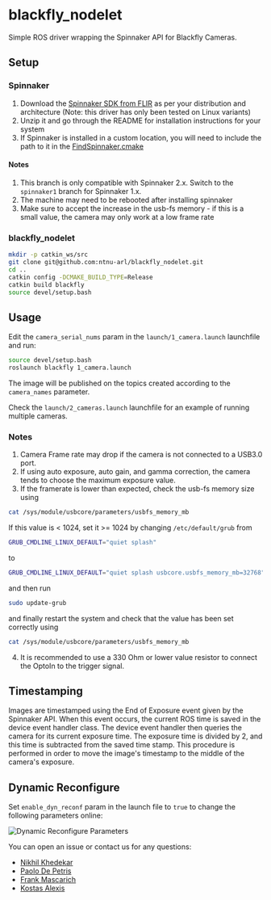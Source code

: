 # blackfly_nodelet

Simple ROS driver wrapping the Spinnaker API for Blackfly Cameras.

## Setup

### Spinnaker

1. Download the [Spinnaker SDK from FLIR](https://www.flir.eu/products/spinnaker-sdk/) as per your distribution and architecture (Note: this driver has only been tested on Linux variants)
2. Unzip it and go through the README for installation instructions for your system
3. If Spinnaker is installed in a custom location, you will need to include the path to it in the [FindSpinnaker.cmake](cmake/FindSpinnaker.cmake)

#### Notes

1. This branch is only compatible with Spinnaker 2.x. Switch to the `spinnaker1` branch for Spinnaker 1.x.
2. The machine may need to be rebooted after installing spinnaker
3. Make sure to accept the increase in the usb-fs memory - if this is a small value, the camera may only work at a low frame rate

### blackfly_nodelet

```bash
mkdir -p catkin_ws/src
git clone git@github.com:ntnu-arl/blackfly_nodelet.git
cd ..
catkin config -DCMAKE_BUILD_TYPE=Release
catkin build blackfly
source devel/setup.bash
```

## Usage

Edit the `camera_serial_nums` param in the `launch/1_camera.launch` launchfile and run:

```bash
source devel/setup.bash
roslaunch blackfly 1_camera.launch
```

The image will be published on the topics created according to the `camera_names` parameter.

Check the `launch/2_cameras.launch` launchfile for an example of running multiple cameras.

### Notes

1. Camera Frame rate may drop if the camera is not connected to a USB3.0 port.
2. If using auto exposure, auto gain, and gamma correction, the camera tends to choose the maximum exposure value.
3. If the framerate is lower than expected, check the usb-fs memory size using
  
  ```bash
  cat /sys/module/usbcore/parameters/usbfs_memory_mb  
  ```
  
  If this value is < 1024, set it >= 1024 by changing `/etc/default/grub` from

  ```bash
  GRUB_CMDLINE_LINUX_DEFAULT="quiet splash"
  ```

  to

  ```bash
  GRUB_CMDLINE_LINUX_DEFAULT="quiet splash usbcore.usbfs_memory_mb=32768"  
  ```

  and then run

  ```bash
  sudo update-grub  
  ```

  and finally restart the system and check that the value has been set correctly using
  
  ```bash
  cat /sys/module/usbcore/parameters/usbfs_memory_mb  
  ```

4. It is recommended to use a 330 Ohm or lower value resistor to connect the OptoIn to the trigger signal.

## Timestamping

Images are timestamped using the End of Exposure event given by the Spinnaker API. When this event occurs, the current ROS time is saved in the device event handler class. The device event handler then queries the camera for its current exposure time. The exposure time is divided by 2, and this time is subtracted from the saved time stamp. This procedure is performed in order to move the image's timestamp to the middle of the camera's exposure.

## Dynamic Reconfigure

Set `enable_dyn_reconf` param in the launch file to `true` to change the following parameters online:

![Dynamic Reconfigure Parameters](https://github.com/unr-arl/blackfly_nodelet/blob/master/imgs/dyn_rec.png)

You can open an issue or contact us for any questions:

* [Nikhil Khedekar](mailto:nikhil.v.khedekar@ntnu.no)
* [Paolo De Petris](mailto:paolo.de.petris@ntnu.no)
* [Frank Mascarich](mailto:fmascarich@nevada.unr.edu)
* [Kostas Alexis](mailto:konstantinos.alexis@ntnu.no)
